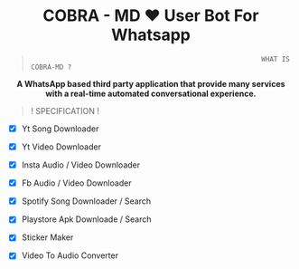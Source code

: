 <h1 align="center"> COBRA - MD  ❤️ User Bot For Whatsapp </h1>

>                                                              WHAT IS COBRA-MD ?

<p align ="center"><b> A WhatsApp based third party application that provide many services with a real-time automated conversational experience. </b></p>

> ! SPECIFICATION !

- [x] Yt Song Downloader
- [x] Yt Video Downloader
- [x] Insta Audio / Video Downloader
- [x] Fb Audio / Video Downloader
- [x] Spotify Song Downloader /  Search
- [x] Playstore Apk Downloade /  Search
- [x] Sticker Maker
- [x] Video To Audio Converter

